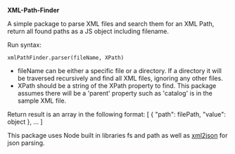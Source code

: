 **XML-Path-Finder**

A simple package to parse XML files and search them for an XML Path, return all found paths as a JS object including filename.

Run syntax:

    xmlPathFinder.parser(fileName, XPath)


- fileName can be either a specific file or a directory. If a directory it will be traversed recursively and find all XML files, ignoring any other files.
- XPath should be a string of the XPath property to find. This package assumes there will be a 'parent' property such as 'catalog' is in the sample XML file.

Return result is an array in the following format:
[
  {
    "path": filePath,
    "value": object
  },
  ...
]

This package uses Node built in libraries fs and path as well as [xml2json](https://www.npmjs.com/package/xml2json) for json parsing.